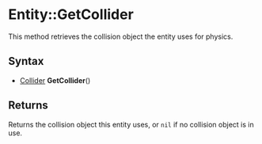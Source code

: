# Entity::GetCollider

This method retrieves the collision object the entity uses for physics.

## Syntax

- [Collider](Collider.md) **GetCollider**()

## Returns

Returns the collision object this entity uses, or `nil` if no collision object is in use.
